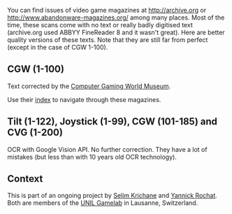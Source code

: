 You can find issues of video game magazines at http://archive.org or http://www.abandonware-magazines.org/ among many places. Most of the time, these scans come with no text or really badly digitised text (archive.org used ABBYY FineReader 8 and it wasn't great). Here are better quality versions of these texts. Note that they are still far from perfect (except in the case of CGW 1-100).

## CGW (1-100)

Text corrected by the [Computer Gaming World Museum](http://cgwmuseum.org/).

Use their [index](http://www.cgwmuseum.org/galleries/index.php?year=0&pub=0&id=500) to navigate through these magazines.

## Tilt (1-122), Joystick (1-99), CGW (101-185) and CVG (1-200)

OCR with Google Vision API. No further correction. They have a lot of mistakes (but less than with 10 years old OCR technology).

## Context

This is part of an ongoing project by [Selim Krichane](https://twitter.com/SelimKrichane) and [Yannick Rochat](https://twitter.com/yrochat). Both are members of the [UNIL Gamelab](https://twitter.com/unilgamelab) in Lausanne, Switzerland.
